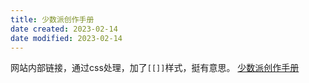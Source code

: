 ```yaml
---
title: 少数派创作手册
date created: 2023-02-14
date modified: 2023-02-14
---
```


网站内部链接，通过css处理，加了`[[]]`样式，挺有意思。
[少数派创作手册](https://manual.sspai.com/)
